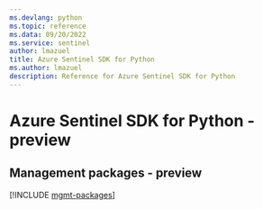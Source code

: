 ```yaml
---
ms.devlang: python
ms.topic: reference
ms.data: 09/20/2022
ms.service: sentinel
author: lmazuel
title: Azure Sentinel SDK for Python
ms.author: lmazuel
description: Reference for Azure Sentinel SDK for Python
---
```

# Azure Sentinel SDK for Python - preview

## Management packages - preview
[!INCLUDE [mgmt-packages](sentinel-mgmt-index.md)]